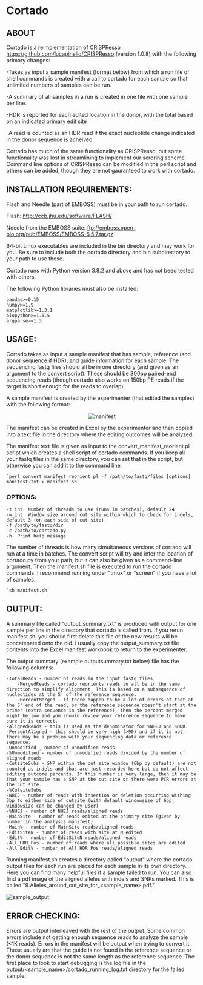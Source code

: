 # **Cortado**
## ABOUT
Cortado is a reimplementation of CRISPResso https://github.com/lucapinello/CRISPResso (version 1.0.8) with the following primary changes:

-Takes as input a sample manifest (format below) from which a run file of shell commands is created with a call to cortado for each sample so that unlimited numbers of samples can be run.

-A summary of all samples in a run is created in one file with one sample per line.

-HDR is reported for each edited location in the donor, with the total based on an indicated primary edit site

-A read is counted as an HDR read if the exact nucleotide change indicated in the donor sequence is acheived.

Cortado has much of the same functionality as CRISPResso, but some functionality was lost in streamlining to implement our scroring scheme.  Command line options of CRISPResso can be modified in the perl script and others can be added, though they are not gauranteed to work with cortado.


## INSTALLATION REQUIREMENTS: 
Flash and Needle (part of EMBOSS) must be in your path to run cortado.

Flash: http://ccb.jhu.edu/software/FLASH/

Needle from the EMBOSS suite: ftp://emboss.open-bio.org/pub/EMBOSS/EMBOSS-6.5.7.tar.gz

64-bit Linux executables are included in the bin directory and may work for you. Be sure to include both 
the cortado directory and bin subdirectory to your path to use these.

Cortado runs with Python version 3.8.2 and above and has not beed tested with others. 

The following Python libraries must also be installed: 

	pandas>=0.15
	numpy>=1.9
	matplotlib>=1.3.1
	biopython>=1.6.5
	argparse>=1.3

## USAGE: 
Cortado takes as input a sample manifest that has sample, reference (and donor sequence if HDR), and guide information for each sample. The sequencing fastq files should all be in one directory (and given as an argument to the convert script). These should be 300bp paired-end sequencing reads (though cortado also works on 150bp PE reads if the target is short enough for the reads to overlap).

A sample manifest is created by the experimenter (that edited the samples) with the following format:

<CENTER>

![manifest](https://github.com/staciawyman/cortado/blob/master/cortado_manifest_dirs.png)

</CENTER>

The manifest can be created in Excel by the experimenter and then copied into a text file in the directory where the editing outcomes will be analyzed. 

The manifest text file is given as input to the convert_manifest_reorient.pl script which creates a shell script of cortado commands. If you keep all your fastq files in the same directory, you can set that in the script, but otherwise you can add it to the command line.

	`perl convert_manifest_reorient.pl -f /path/to/fastq/files [options] manifest.txt > manifest.sh`

###	OPTIONS:

	-t int	Number of threads to use (runs in batches), default 24
	-w int	Window size around cut site within which to check for indels, default 3 (on each side of cut site)
	-f /path/to/fastq/dir
	-c /path/to/cortado.py
	-h 	Print help message


The number of threads is how many simultaneous versions of cortado will run at a time in batches. 
The convert script will try and infer the location of cortado.py from your path, but it can also be given as a command-line argument. 
Then the manifest.sh file is executed to run the cortado commands. I recommend running under "tmux" or "screen"  if you have a lot of samples.

	`sh manifest.sh`



## OUTPUT: 
A summary file called "output_summary.txt" is produced with output for one sample per line in the directory that cortado is called from. If you rerun manifest.sh, you should first delete this file or the new results will be concatenated onto the old. I usually copy the output_summary.txt file contents into the Excel manifest workbook to return to the experimenter. 

The output summary (example outputsummary.txt below) file has the following columns:

	-TotalReads - number of reads in the input fastq files
        -MergedReads - cortado reorients reads to all be in the same direction to simplify alignment. This is based on a subsequence of nucleotides at the 5' of the reference sequence. 
        -PercentMerged - If there happen to be a lot of errors at that at the 5' end of the read, or the reference sequence doesn't start at the primer (extra sequence in the reference), then the percent merged might be low and you should review your reference sequence to make sure it is correct.
	-AlignedReads - this is used as the denominator for %NHEJ and %HDR.
	-PercentAligned	- this should be very high (>90) and if it is not, there may be a problem with your sequencing data or reference sequence.
	-Unmodified _ number of unmodified reads
	-%Unmodified - number of unmodified reads divided by the number of aligned reads
	-CutsiteSubs - SNP within the cut site window (6bp by default) are not counted as indels and thus are just recorded here but do not affect editing outcome percents. If this number is very large, then it may be that your sample has a SNP at the cut site or there were PCR errors at the cut site.
	-%CutsiteSubs	
	-NHEJ - number of reads with insertion or deletion occurring withing 3bp to either side of cutsite (with default windowsize of 6bp, windowsize can be changed by user)	
	-%NHEJ - number of NHEJ reads/aligned reads
	-MainSite - number of reads edited at the primary site (given by number in the analysis manifest)	
	-Main% - number of MainSite reads/aligned reads	
	-EditSiteN - number of reads with site at N edited	
	-Edit% - number of EditSiteN reads/aligned reads
	-All_HDR_Pos - number of reads where all possible sites are edited	
	-All_Edit% - number of All_HDR_Pos reads/aligned reads

Running manifest.sh creates a directory called "output" where the cortado output files for each run are placed for each sample in its own directory. Here you can find many helpful files if a sample failed to run. You can also find a pdf image of the aligned alleles with indels and SNPs marked. This is called "9.Alleles_around_cut_site_for_<sample_name>.pdf." 

![sample_output](https://github.com/staciawyman/cortado/blob/master/sample_output.png)

## ERROR CHECKING:
Errors are output interleaved with the rest of the output.  Some common errors include not getting enough sequence reads to analyze the sample (<1K reads). Errors in the manifest will be output when trying to convert it. Those usually are that the guide is not found in the reference sequence or the donor sequence is not the same length as the reference sequence. The first place to look to start debugging is the log file in the output/<sample_name>/cortado_running_log.txt directory for the failed sample.

